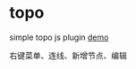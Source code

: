 # topo
simple topo js plugin
<a href="https://yibiaoou.github.io/topo/index">demo</a>

右键菜单、连线、新增节点、编辑

